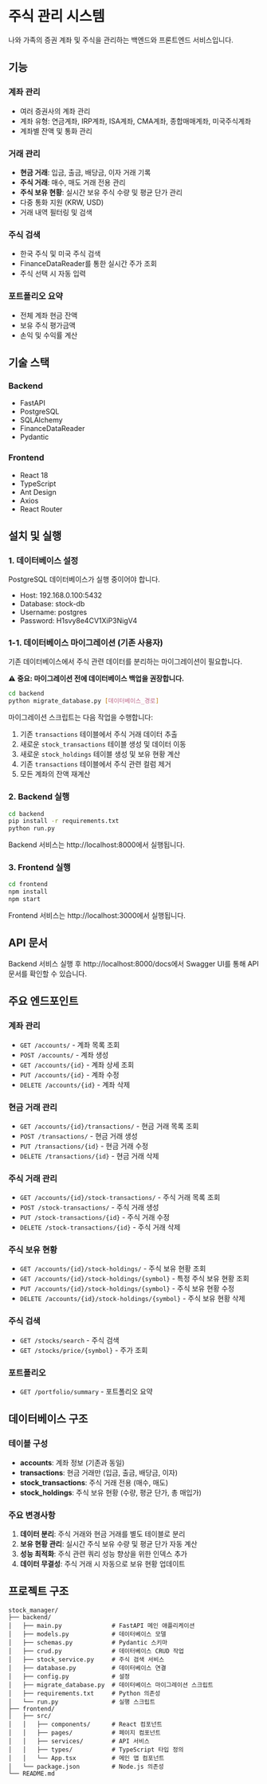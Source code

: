 # 주식 관리 시스템

나와 가족의 증권 계좌 및 주식을 관리하는 백엔드와 프론트엔드 서비스입니다.

## 기능

### 계좌 관리
- 여러 증권사의 계좌 관리
- 계좌 유형: 연금계좌, IRP계좌, ISA계좌, CMA계좌, 종합매매계좌, 미국주식계좌
- 계좌별 잔액 및 통화 관리

### 거래 관리
- **현금 거래**: 입금, 출금, 배당금, 이자 거래 기록
- **주식 거래**: 매수, 매도 거래 전용 관리
- **주식 보유 현황**: 실시간 보유 주식 수량 및 평균 단가 관리
- 다중 통화 지원 (KRW, USD)
- 거래 내역 필터링 및 검색

### 주식 검색
- 한국 주식 및 미국 주식 검색
- FinanceDataReader를 통한 실시간 주가 조회
- 주식 선택 시 자동 입력

### 포트폴리오 요약
- 전체 계좌 현금 잔액
- 보유 주식 평가금액
- 손익 및 수익률 계산

## 기술 스택

### Backend
- FastAPI
- PostgreSQL
- SQLAlchemy
- FinanceDataReader
- Pydantic

### Frontend
- React 18
- TypeScript
- Ant Design
- Axios
- React Router

## 설치 및 실행

### 1. 데이터베이스 설정
PostgreSQL 데이터베이스가 실행 중이어야 합니다.
- Host: 192.168.0.100:5432
- Database: stock-db
- Username: postgres
- Password: H1svy8e4CV1XiP3NigV4

### 1-1. 데이터베이스 마이그레이션 (기존 사용자)
기존 데이터베이스에서 주식 관련 데이터를 분리하는 마이그레이션이 필요합니다.

**⚠️ 중요: 마이그레이션 전에 데이터베이스 백업을 권장합니다.**

```bash
cd backend
python migrate_database.py [데이터베이스_경로]
```

마이그레이션 스크립트는 다음 작업을 수행합니다:
1. 기존 `transactions` 테이블에서 주식 거래 데이터 추출
2. 새로운 `stock_transactions` 테이블 생성 및 데이터 이동
3. 새로운 `stock_holdings` 테이블 생성 및 보유 현황 계산
4. 기존 `transactions` 테이블에서 주식 관련 컬럼 제거
5. 모든 계좌의 잔액 재계산

### 2. Backend 실행
```bash
cd backend
pip install -r requirements.txt
python run.py
```

Backend 서비스는 http://localhost:8000에서 실행됩니다.

### 3. Frontend 실행
```bash
cd frontend
npm install
npm start
```

Frontend 서비스는 http://localhost:3000에서 실행됩니다.

## API 문서

Backend 서비스 실행 후 http://localhost:8000/docs에서 Swagger UI를 통해 API 문서를 확인할 수 있습니다.

## 주요 엔드포인트

### 계좌 관리
- `GET /accounts/` - 계좌 목록 조회
- `POST /accounts/` - 계좌 생성
- `GET /accounts/{id}` - 계좌 상세 조회
- `PUT /accounts/{id}` - 계좌 수정
- `DELETE /accounts/{id}` - 계좌 삭제

### 현금 거래 관리
- `GET /accounts/{id}/transactions/` - 현금 거래 목록 조회
- `POST /transactions/` - 현금 거래 생성
- `PUT /transactions/{id}` - 현금 거래 수정
- `DELETE /transactions/{id}` - 현금 거래 삭제

### 주식 거래 관리
- `GET /accounts/{id}/stock-transactions/` - 주식 거래 목록 조회
- `POST /stock-transactions/` - 주식 거래 생성
- `PUT /stock-transactions/{id}` - 주식 거래 수정
- `DELETE /stock-transactions/{id}` - 주식 거래 삭제

### 주식 보유 현황
- `GET /accounts/{id}/stock-holdings/` - 주식 보유 현황 조회
- `GET /accounts/{id}/stock-holdings/{symbol}` - 특정 주식 보유 현황 조회
- `PUT /accounts/{id}/stock-holdings/{symbol}` - 주식 보유 현황 수정
- `DELETE /accounts/{id}/stock-holdings/{symbol}` - 주식 보유 현황 삭제

### 주식 검색
- `GET /stocks/search` - 주식 검색
- `GET /stocks/price/{symbol}` - 주가 조회

### 포트폴리오
- `GET /portfolio/summary` - 포트폴리오 요약

## 데이터베이스 구조

### 테이블 구성
- **accounts**: 계좌 정보 (기존과 동일)
- **transactions**: 현금 거래만 (입금, 출금, 배당금, 이자)
- **stock_transactions**: 주식 거래 전용 (매수, 매도)
- **stock_holdings**: 주식 보유 현황 (수량, 평균 단가, 총 매입가)

### 주요 변경사항
1. **데이터 분리**: 주식 거래와 현금 거래를 별도 테이블로 분리
2. **보유 현황 관리**: 실시간 주식 보유 수량 및 평균 단가 자동 계산
3. **성능 최적화**: 주식 관련 쿼리 성능 향상을 위한 인덱스 추가
4. **데이터 무결성**: 주식 거래 시 자동으로 보유 현황 업데이트

## 프로젝트 구조

```
stock_manager/
├── backend/
│   ├── main.py              # FastAPI 메인 애플리케이션
│   ├── models.py            # 데이터베이스 모델
│   ├── schemas.py           # Pydantic 스키마
│   ├── crud.py              # 데이터베이스 CRUD 작업
│   ├── stock_service.py     # 주식 검색 서비스
│   ├── database.py          # 데이터베이스 연결
│   ├── config.py            # 설정
│   ├── migrate_database.py  # 데이터베이스 마이그레이션 스크립트
│   ├── requirements.txt     # Python 의존성
│   └── run.py               # 실행 스크립트
├── frontend/
│   ├── src/
│   │   ├── components/      # React 컴포넌트
│   │   ├── pages/           # 페이지 컴포넌트
│   │   ├── services/        # API 서비스
│   │   ├── types/           # TypeScript 타입 정의
│   │   └── App.tsx          # 메인 앱 컴포넌트
│   └── package.json         # Node.js 의존성
└── README.md
```